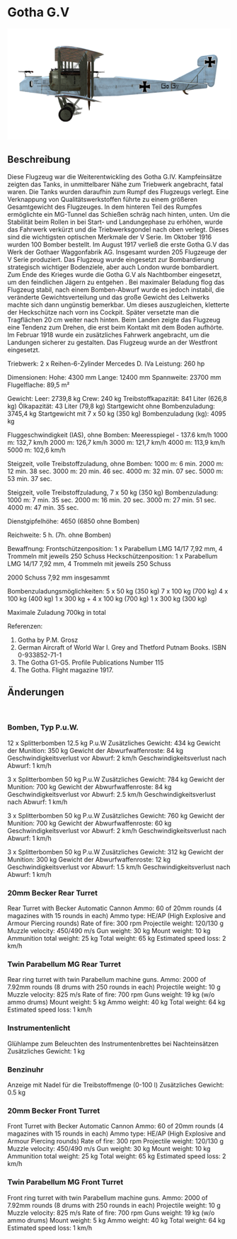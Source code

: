 # Gotha G.V

![gothag5](../images/gothag5.png)

## Beschreibung

Diese Flugzeug war die Weiterentwickling des Gotha G.IV. Kampfeinsätze zeigten das Tanks, in unmittelbarer Nähe zum Triebwerk angebracht, fatal waren. Die Tanks wurden daraufhin zum Rumpf des Flugzeugs verlegt. Eine Verknappung von Qualitätswerkstoffen führte zu einem größeren Gesamtgewicht des Flugzeuges. In dem hinteren Teil des Rumpfes ermöglichte ein MG-Tunnel das Schießen schräg nach hinten, unten. Um die Stabilität beim Rollen in  bei Start- und Landungephase zu erhöhen, wurde das Fahrwerk verkürzt und die Triebwerksgondel nach oben verlegt. Dieses sind die wichtigsten optischen Merkmale der V Serie. Im Oktober 1916 wurden 100 Bomber bestellt. Im August 1917 verließ die erste Gotha G.V das Werk der Gothaer Waggonfabrik AG. Insgesamt wurden 205 Flugzeuge der V Serie produziert.
Das Flugzeug wurde eingesetzt zur Bombardierung strategisch wichtiger Bodenziele, aber auch  London wurde bombardiert. Zum Ende des Krieges wurde die Gotha G.V als Nachtbomber eingesetzt, um den feindlichen Jägern zu entgehen .
Bei maximaler Beladung flog das Flugzeug stabil, nach einem Bomben-Abwurf wurde es jedoch instabil, die veränderte Gewichtsverteilung und das große Gewicht des Leitwerks machte sich dann ungünstig bemerkbar. Um dieses auszugleichen, kletterte der Heckschütze nach vorn ins Cockpit. Später versetzte man die Tragflächen 20 cm weiter nach hinten. Beim Landen zeigte das Flugzeug eine Tendenz zum Drehen, die erst beim Kontakt mit dem Boden aufhörte. Im Februar 1918 wurde ein zusätzliches Fahrwerk angebracht, um die Landungen sicherer zu gestalten. Das Flugzeug wurde an der Westfront eingesetzt.


Triebwerk: 2 х Reihen-6-Zylinder Mercedes D. IVa
Leistung: 260 hp

Dimensionen:
Hohe: 4300 mm
Lange: 12400 mm
Spannweite: 23700 mm
Flugelflache: 89,5 m²

Gewicht:
Leer: 2739,8 kg
Crew: 240 kg
Treibstoffkapazität: 841 Liter (626,8 kg)
Ölkapazität: 43 Liter (79,8 kg) 
Startgewicht ohne Bombenzuladung: 3745,4 kg
Startgewicht mit 7 x 50 kg (350 kg) Bombenzuladung (kg): 4095 kg

Fluggeschwindigkeit (IAS), ohne Bomben:
Meeresspiegel - 137.6 km/h
1000 m: 132,7 km/h
2000 m: 126,7 km/h
3000 m: 121,7 km/h
4000 m: 113,9 km/h
5000 m: 102,6 km/h

Steigzeit, volle Treibstoffzuladung, ohne Bomben:
1000 m: 6 min.
2000 m: 12 min. 38 sec.
3000 m: 20 min. 46 sec.
4000 m: 32 min. 07 sec.
5000 m: 53 min. 37 sec.

Steigzeit, volle Treibstoffzuladung, 7 x 50 kg (350 kg) Bombenzuladung:
1000 m: 7 min. 35 sec.
2000 m: 16 min. 20 sec.
3000 m: 27 min. 51 sec.
4000 m: 47 min. 35 sec.

Dienstgipfelhöhe: 4650 (6850 ohne Bomben)

Reichweite: 5 h. (7h. ohne Bomben)

Bewaffnung:
Frontschützenposition: 1 х Parabellum LMG 14/17 7,92 mm, 4 Trommeln mit jeweils 250 Schuss
Heckschützenposition: 1 х Parabellum LMG 14/17 7,92 mm, 4 Trommeln mit jeweils 250 Schuss

2000 Schuss 7,92 mm insgesammt

Bombenzuladungsmöglichkeiten:
5 x 50 kg (350 kg)
7 x 100 kg (700 kg)
4 x 100 kg (400 kg)
1 x 300 kg + 4 x 100 kg (700 kg)
1 x 300 kg (300 kg)

Maximale Zuladung 700kg in total

Referenzen:
1) Gotha by P.M. Grosz
2) German Aircraft of World War I. Grey and Thetford Putnam Books. ISBN  0-933852-71-1
3) The Gotha G1-G5. Profile Publications Number 115
4) The Gotha. Flight magazine 1917.

## Änderungen
﻿

### Bomben, Typ P.u.W.

12 x Splitterbomben 12.5 kg P.u.W
Zusätzliches Gewicht: 434 kg
Gewicht der Munition: 350 kg
Gewicht der Abwurfwaffenroste: 84 kg
Geschwindigkeitsverlust vor Abwurf: 2 km/h
Geschwindigkeitsverlust nach Abwurf: 1 km/h

3 x Splitterbomben 50 kg P.u.W
Zusätzliches Gewicht: 784 kg
Gewicht der Munition: 700 kg
Gewicht der Abwurfwaffenroste: 84 kg
Geschwindigkeitsverlust vor Abwurf: 2.5 km/h
Geschwindigkeitsverlust nach Abwurf: 1 km/h

3 x Splitterbomben 50 kg P.u.W
Zusätzliches Gewicht: 760 kg
Gewicht der Munition: 700 kg
Gewicht der Abwurfwaffenroste: 60 kg
Geschwindigkeitsverlust vor Abwurf: 2 km/h
Geschwindigkeitsverlust nach Abwurf: 1 km/h

3 x Splitterbomben 50 kg P.u.W
Zusätzliches Gewicht: 312 kg
Gewicht der Munition: 300 kg
Gewicht der Abwurfwaffenroste: 12 kg
Geschwindigkeitsverlust vor Abwurf: 1.5 km/h
Geschwindigkeitsverlust nach Abwurf: 1 km/h﻿

### 20mm Becker Rear Turret

Rear Turret with Becker Automatic Cannon
Ammo: 60 of 20mm rounds (4 magazines with 15 rounds in each)
Ammo type: HE/AP (High Explosive and Armour Piercing rounds)
Rate of fire: 300 rpm
Projectile weight: 120/130 g
Muzzle velocity: 450/490 m/s
Gun weight: 30 kg
Mount weight: 10 kg
Ammunition total weight: 25 kg
Total weight: 65 kg
Estimated speed loss: 2 km/h﻿

### Twin Parabellum MG Rear Turret

Rear ring turret with twin Parabellum machine guns.
Ammo: 2000 of 7.92mm rounds (8 drums with 250 rounds in each)
Projectile weight: 10 g
Muzzle velocity: 825 m/s
Rate of fire: 700 rpm
Guns weight: 19 kg (w/o ammo drums)
Mount weight: 5 kg
Ammo weight: 40 kg
Total weight: 64 kg
Estimated speed loss: 1 km/h﻿

### Instrumentenlicht

Glühlampe zum Beleuchten des Instrumentenbrettes bei Nachteinsätzen
Zusätzliches Gewicht: 1 kg
﻿

### Benzinuhr

Anzeige mit Nadel für die Treibstoffmenge (0-100 l)
Zusätzliches Gewicht: 0.5 kg
﻿

### 20mm Becker Front Turret

Front Turret with Becker Automatic Cannon
Ammo: 60 of 20mm rounds (4 magazines with 15 rounds in each)
Ammo type: HE/AP (High Explosive and Armour Piercing rounds)
Rate of fire: 300 rpm
Projectile weight: 120/130 g
Muzzle velocity: 450/490 m/s
Gun weight: 30 kg
Mount weight: 10 kg
Ammunition total weight: 25 kg
Total weight: 65 kg
Estimated speed loss: 2 km/h﻿

### Twin Parabellum MG Front Turret

Front ring turret with twin Parabellum machine guns.
Ammo: 2000 of 7.92mm rounds (8 drums with 250 rounds in each)
Projectile weight: 10 g
Muzzle velocity: 825 m/s
Rate of fire: 700 rpm
Guns weight: 19 kg (w/o ammo drums)
Mount weight: 5 kg
Ammo weight: 40 kg
Total weight: 64 kg
Estimated speed loss: 1 km/h